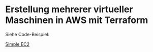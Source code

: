 # Erstellung mehrerer virtueller Maschinen in AWS mit Terraform

Siehe Code-Beispiel:

[Simple EC2](../beispiele/tag-1/02-count-simple-ec2)
